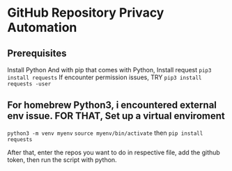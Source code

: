 # GitHub Repository Privacy Automation
## Prerequisites
Install Python
And with pip that comes with Python, Install request
`pip3 install requests`
If encounter permission issues, TRY
`pip3 install requests -user`


## For homebrew Python3, i encountered external env issue. FOR THAT, Set up a virtual enviroment

`python3 -m venv myenv`
`source myenv/bin/activate`
then
`pip install requests`

After that, enter the repos you want to do in respective file, add the github token, then run the script with python.